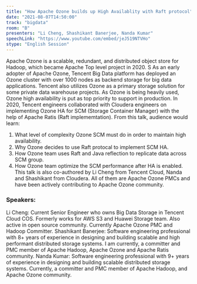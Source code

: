 ```yaml
---
title: "How Apache Ozone builds up High Availablity with Raft protocol"
date: "2021-08-07T14:50:00"
track: "bigdata"
room: "B"
presenters: "Li Cheng, Shashikant Banerjee, Nanda Kumar"
speechLink: "https://www.youtube.com/embed/jeJ519NTVHo"
stype: "English Session"
---
```

Apache Ozone is a scalable, redundant, and distributed object store for Hadoop, which became Apache Top level project in 2020. S As an early adopter of Apache Ozone, Tencent Big Data platform has deployed an Ozone cluster with over 1000 nodes as backend storage for big data applications. Tencent also utilizes Ozone as a primary storage solution for some private data warehouse projects. As Ozone is being heavily used, Ozone high availability is put as top priority to support in production. In 2020, Tencent engineers collaborated with Cloudera engineers on implementing Ozone HA for SCM (Storage Container Manager) with the help of Apache Ratis (Raft implememtation). From this talk, audience would learn:
 1. What level of complexity Ozone SCM must do in order to maintain high availability.
 2. Why Ozone decides to use Raft protocal to implement SCM HA.
 3. How Ozone team uses Raft and Java reflection to replicate data across SCM group.
 4. How Ozone team optimize the SCM performance after HA is enabled.
 This talk is also co-authored by Li Cheng from Tencent Cloud, Nanda and Shashikant from Cloudera. All of them are Apache Ozone PMCs and have been actively contributing to Apache Ozone community.
 ### Speakers:
 Li Cheng: Current Senior Engineer who owns Big Data Storage in Tencent Cloud COS. Formerly works for AWS S3 and Huawei Storage team. Also active in open source community. Currently Apache Ozone PMC and Hadoop Committer.
Shashikant Banerjee: Software engineering professional with 8+ years of experience in designing and building scalable and high performant distributed storage systems.
I am currently, a committer and PMC member of Apache Hadoop, Apache Ozone and Apache Ratis community.
Nanda Kumar: Software engineering professional with 9+ years of experience in designing and building scalable distributed storage systems.
Currently, a committer and PMC member of Apache Hadoop, and Apache Ozone community.
